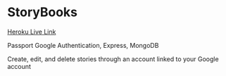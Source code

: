 # StoryBooks

[Heroku Live Link](http://storybooks5.herokuapp.com)

Passport Google Authentication, Express, MongoDB

Create, edit, and delete stories through an account linked to your Google account
